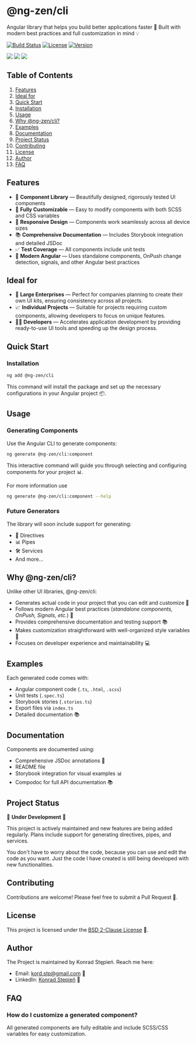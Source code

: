 # @ng-zen/cli

Angular library that helps you build better applications faster 🚀 Built with modern best practices and full customization in mind 💡

[![Build Status](https://img.shields.io/github/actions/workflow/status/kstepien3/ng-zen/ci.yml?branch=master)](https://github.com/kstepien3/ng-zen)
[![License](https://img.shields.io/badge/License-BSD--2--Clause-f5c076)](https://github.com/kstepien3/ng-zen/blob/master/LICENSE)
[![Version](https://img.shields.io/npm/v/@ng-zen/cli)](https://www.npmjs.com/package/@ng-zen/cli)

[![](https://img.shields.io/badge/-Repository-181818?style=flat&logo=github&logoColor=white)](https://github.com/kstepien3/ng-zen)
[![](https://img.shields.io/badge/-NPM-CB3837?style=flat&logo=npm&logoColor=white)](https://www.npmjs.com/package/@ng-zen/cli)
[![](https://img.shields.io/badge/-Storybook-FF4785?style=flat&logo=storybook&logoColor=white)](https://kstepien3.github.io/ng-zen)

## Table of Contents

1. [Features](#features)
2. [Ideal for](#ideal-for)
3. [Quick Start](#quick-start)
4. [Installation](#Installation)
5. [Usage](#usage)
6. [Why @ng-zen/cli?](#why-ng-zencli)
7. [Examples](#examples)
8. [Documentation](#documentation)
9. [Project Status](#project-status)
10. [Contributing](#contributing)
11. [License](#license)
12. [Author](#author)
13. [FAQ](#faq)

## Features

- 🧩 **Component Library** — Beautifully designed, rigorously tested UI components
- 🎨 **Fully Customizable** — Easy to modify components with both SCSS and CSS variables
- 📱 **Responsive Design** — Components work seamlessly across all device sizes
- 📚 **Comprehensive Documentation** — Includes Storybook integration and detailed JSDoc
- ✅ **Test Coverage** — All components include unit tests
- 🚀 **Modern Angular** — Uses standalone components, OnPush change detection, signals, and other Angular best practices

## Ideal for

- 🏢 **Large Enterprises** — Perfect for companies planning to create their own UI kits, ensuring consistency across all projects.
- 📈 **Individual Projects** — Suitable for projects requiring custom components, allowing developers to focus on unique features.
- 👩‍💻 **Developers** — Accelerates application development by providing ready-to-use UI tools and speeding up the design process.

## Quick Start

### Installation

```bash
ng add @ng-zen/cli
```

This command will install the package and set up the necessary configurations in your Angular project 📦.

## Usage

### Generating Components

Use the Angular CLI to generate components:

```bash
ng generate @ng-zen/cli:component
```

This interactive command will guide you through selecting and configuring components for your project 📊.

For more information use

```bash
ng generate @ng-zen/cli:component --help
```

### Future Generators

The library will soon include support for generating:

- 📝 Directives
- 📊 Pipes
- 🛠 Services
- And more...

## Why @ng-zen/cli?

Unlike other UI libraries, @ng-zen/cli:

- Generates actual code in your project that you can edit and customize 📝
- Follows modern Angular best practices (_standalone components, OnPush, Signals, etc._) 🚀
- Provides comprehensive documentation and testing support 📚
- Makes customization straightforward with well-organized style variables 🎨
- Focuses on developer experience and maintainability 💻

## Examples

Each generated code comes with:

- Angular component code (`.ts`, `.html`, `.scss`)
- Unit tests (`.spec.ts`)
- Storybook stories (`.stories.ts`)
- Export files via `index.ts`
- Detailed documentation 📚

## Documentation

Components are documented using:

- Comprehensive JSDoc annotations 📝
- README file
- Storybook integration for visual examples 📊
- Compodoc for full API documentation 📚

## Project Status

🚧 **Under Development** 🚧

This project is actively maintained and new features are being added regularly.
Plans include support for generating directives, pipes, and services.

You don't have to worry about the code, because you can use and edit the code as you want.
Just the code I have created is still being developed with new functionalities.

## Contributing

Contributions are welcome! Please feel free to submit a Pull Request 🤝.

## License

This project is licensed under the [BSD 2-Clause License](https://github.com/kstepien3/ng-zen/blob/master/LICENSE) 📜.

## Author

The Project is maintained by Konrad Stępień. Reach me here:

- Email: [kord.stp@gmail.com](mailto:kord.stp@gmail.com?subject=%5BNG-ZEN%5D%20Hello%21) 📨
- LinkedIn: [Konrad Stępień](https://www.linkedin.com/in/konradstepien/) 👥

## FAQ

### How do I customize a generated component?

All generated components are fully editable and include SCSS/CSS variables for easy customization.

